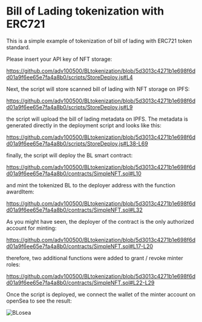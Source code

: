# Bill of Lading tokenization with ERC721

This is a simple example of tokenization of bill of lading with ERC721 token standard.

Please insert your API key of NFT storage:

https://github.com/adv100500/BLtokenization/blob/5d3013c4271b1e698f6dd01a9f6ee65e7fa4a8b0/scripts/StoreDeploy.js#L4

Next, the script will store scanned bill of lading with NFT storage on IPFS:

https://github.com/adv100500/BLtokenization/blob/5d3013c4271b1e698f6dd01a9f6ee65e7fa4a8b0/scripts/StoreDeploy.js#L9

the script will upload the bill of lading metadata on IPFS. The metadata is generated directly in the deployment script and looks like this:

https://github.com/adv100500/BLtokenization/blob/5d3013c4271b1e698f6dd01a9f6ee65e7fa4a8b0/scripts/StoreDeploy.js#L38-L69

finally, the script will deploy the BL smart contract:

https://github.com/adv100500/BLtokenization/blob/5d3013c4271b1e698f6dd01a9f6ee65e7fa4a8b0/contracts/SimpleNFT.sol#L10

and mint the tokenized BL to the deployer address with the function awardItem:

https://github.com/adv100500/BLtokenization/blob/5d3013c4271b1e698f6dd01a9f6ee65e7fa4a8b0/contracts/SimpleNFT.sol#L32

As you might have seen, the deployer of the contract is the only authorized account for minting:

https://github.com/adv100500/BLtokenization/blob/5d3013c4271b1e698f6dd01a9f6ee65e7fa4a8b0/contracts/SimpleNFT.sol#L17-L20

therefore, two additional functions were added to grant / revoke minter roles:

https://github.com/adv100500/BLtokenization/blob/5d3013c4271b1e698f6dd01a9f6ee65e7fa4a8b0/contracts/SimpleNFT.sol#L22-L29

Once the script is deployed, we connect the wallet of the minter account on openSea to see the result:

![BLosea](https://user-images.githubusercontent.com/121932525/213199823-1ed15ae0-5c04-4a73-bf54-c1661317fd48.png)


